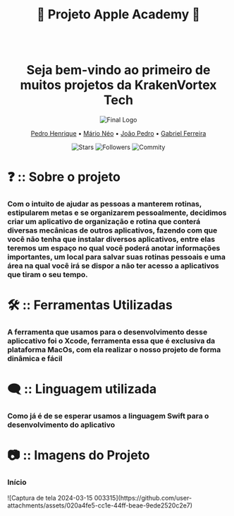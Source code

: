 <div align="center">
<h1>📍 Projeto Apple Academy 📍</h1>

<br>
<br>

<h1>Seja bem-vindo ao primeiro de muitos projetos da KrakenVortex Tech</h1>

![Final Logo](https://github.com/PedrooH0/TeamUp/assets/124939591/8ce60ed3-4a21-4d56-8e5f-8e571fde609e)



<a href="https://github.com/PedrooH0" target="_self" rel="external">Pedro Henrique</a> 
  • <a href="https://github.com/mario2805" target="_self" rel="external">Mário Néo</a> •
    <a href="https://github.com/jpedrolopes575" target="_self" rel="external">João Pedro</a> • 
    <a href="https://github.com/GabrielFerreira16" target="_self" rel="external">Gabriel Ferreira</a>

</div>

<div align="center">

![Stars](https://img.shields.io/github/stars/PedrooH0/OctoAgenda.svg)
![Followers](https://img.shields.io/github/followers/PedrooH0.svg)
![Commity](https://img.shields.io/github/commit-activity/t/PedrooH0/OctoAgenda.svg)

  
</div>


<div aling="left">

# ❓ :: Sobre o projeto
<h3>Com o intuito de ajudar as pessoas a manterem rotinas, estipularem metas e se organizarem pessoalmente, decidimos criar um aplicativo de organização e rotina que conterá diversas mecânicas de outros aplicativos, fazendo com que você não tenha que instalar diversos aplicativos, entre elas teremos um espaço no qual você poderá anotar informações importantes, um local para salvar suas rotinas pessoais e uma área na qual você irá se dispor a não ter acesso a aplicativos que tiram o seu tempo.</h3>



# 🛠 :: Ferramentas Utilizadas
<h3>A ferramenta que usamos para o desenvolvimento desse apliccativo foi o Xcode, ferramenta essa que é exclusiva da plataforma MacOs, com ela realizar o nosso projeto de forma dinâmica e fácil</h3>



# 🗨 :: Linguagem utilizada
<h3>Como já é de se esperar usamos a linguagem Swift para o desenvolvimento do aplicativo</h3> 



# 📷 :: Imagens do Projeto
<h3>Início</h3>
![Captura de tela 2024-03-15 003315](https://github.com/user-attachments/assets/020a4fe5-cc1e-44ff-beae-9ede2520c2e7)


<h3></h3>
